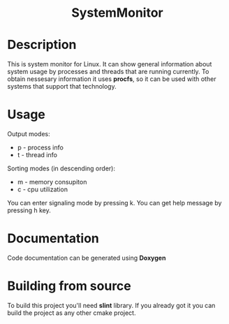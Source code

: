 <h1 align=center>SystemMonitor</h1>

# Description
This is system monitor for Linux. It can show general information about system usage by processes and threads that are running currently. To obtain nessesary information it uses **procfs**, so it can be used with other systems that support that technology.

# Usage
Output modes:
* p - process info
* t - thread info

Sorting modes (in descending order):
* m - memory consupiton
* c - cpu utilization

You can enter signaling mode by pressing k.
You can get help message by pressing h key.

# Documentation
Code documentation can be generated using **Doxygen**

# Building from source
To build this project you'll need **slint** library. If you already got it you can build the project as any other cmake project.
